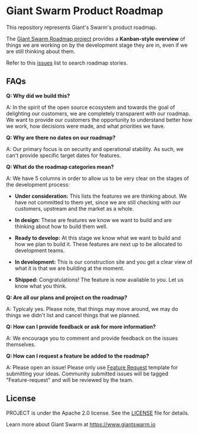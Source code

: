 # Giant Swarm Product Roadmap

This repository represents Giant's Swarm's product roadmap.

The [Giant Swarm Roadmap project](https://github.com/giantswarm/roadmap/projects/1) provides a **Kanban-style overview** of  things we are working on by the development stage they are in, even if we are still thinking about them.

Refer to this [issues](https://github.com/giantswarm/roadmap/issues) list to search roadmap stories.

## FAQs
**Q: Why did we build this?**

A: In the spirit of the open source ecosystem and towards the goal of delighting our customers, we are completely transparent with our roadmap. We want to provide our customers the opportunity to understand better how we work, how decisions were made, and what priorities we have.

**Q: Why are there no dates on our roadmap?**

A: Our primary focus is on security and operational stability. As such, we can't provide specific target dates for features.

**Q: What do the roadmap categories mean?**

A: We have 5 columns in order to allow us to be very clear on the stages of the development process:

- **Under consideration:**
This lists the features we are thinking about. We have not committed to them yet, since we are still checking with our customers, upstream and the market as a whole.

- **In design:**
These are features we know we want to build and are thinking about how to build them well.

- **Ready to develop:**
At this stage we know what we want to build and how we plan to build it. These features are next up to be allocated to development teams.

- **In development:**
This is our construction site and you get a clear view of what it is that we are building at the moment.

- **Shipped:**
Congratulations! The feature is now available to you. Let us know what you think.

**Q: Are all our plans and project on the roadmap?**

A: Typicaly yes. Please note, that things may move around, we may do things we didn't list and cancel things that we planned.

**Q: How can I provide feedback or ask for more information?**

A: We encourage you to comment and provide feedback on the issues themselves.

**Q: How can I request a feature be added to the roadmap?**

A: Please open an issue! Please only use [Feature Request](https://github.com/giantswarm/roadmap/issues/new?assignees=&labels=feature-request&template=feature_request.md&title=) template for submitting your ideas. Community submitted issues will be tagged "Feature-request" and will be reviewed by the team.

## License

PROJECT is under the Apache 2.0 license. See the [LICENSE](LICENSE) file for details.

Learn more about Giant Swarm at https://www.giantswarm.io
